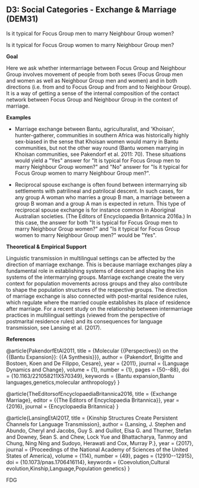 
## D3: Social Categories - Exchange & Marriage (DEM31)

Is it typical for Focus Group men to marry Neighbour Group women?

Is it typical for Focus Group women to marry Neighbour Group men?



**Goal**

Here we ask whether intermarriage between Focus Group and Neighbour Group involves movement of people from both sexes (Focus Group men and women as well as Neighbour Group men and women) and in both directions (i.e. from and to Focus Group and from and to Neighbour Group). It is a way of getting a sense of the internal composition of the contact network between Focus Group and Neighbour Group in the context of marriage.



**Examples**

- Marriage exchange between Bantu, agriculturalist, and 'Khoisan', hunter-gatherer, communities in southern Africa was historically highly sex-biased in the sense that Khoisan women would marry in Bantu communities, but not the other way round (Bantu women marrying in Khoisan communities, see Pakendorf et al. 2011: 70). These situations would yield a "Yes" answer for "It is typical for Focus Group men to marry Neighbour Group women?" and "No" answer for "Is it typical for Focus Group women to marry Neighbour Group men?".


- Reciprocal spouse exchange is often found between intermarrying sib settlements with patrilineal and patrilocal descent. In such cases, for any group A woman who marries a group B man, a marriage between a group B woman and a group A man is expected in return. This type of reciprocal spouse exchange is for instance common in Aboriginal Australian societies. (The Editors of Encyclopaedia Britannica 2016a.) In this case, the answer for both "It is typical for Focus Group men to marry Neighbour Group women?" and "Is it typical for Focus Group women to marry Neighbour Group men?" would be "Yes".




**Theoretical & Empirical Support**

Linguistic transmission in multilingual settings can be affected by the direction of marriage exchange. This is because marriage exchanges play a fundamental role in establishing systems of descent and shaping the kin systems of the intermarrying groups. Marriage exchange create the very context for population movements across groups and they also contribute to shape the population structures of the respective groups. The direction of marriage exchange is also connected with post-marital residence rules, which regulate where the married couple establishes its place of residence after marriage. For a recent study on the relationship between intermarriage practices in multilingual settings (viewed from the perspective of postmarital residence rules) and its consequences for language transmission, see Lansing et al. (2017).  


**References**

@article{PakendorfEtAl2011,
  title = {Molecular {{Perspectives}} on the {{Bantu Expansion}}: {{A Synthesis}}},
  author = {Pakendorf, Brigitte and Bostoen, Koen and De Filippo, Cesare},
  year = {2011},
  journal = {Language Dynamics and Change},
  volume = {1},
  number = {1},
  pages = {50--88},
  doi = {10.1163/221058211X570349},
  keywords = {Bantu expansion,Bantu languages,genetics,molecular anthropology}
}

@article{TheEditorsofEncyclopaediaBritannica2016,
  title = {Exchange Marriage},
  editor = {{The Editors of Encyclopaedia Britannica}},
  year = {2016},
  journal = {Encyclopaedia Britannica}
}

@article{LansingEtAl2017,
  title = {Kinship Structures Create Persistent Channels for Language Transmission},
  author = {Lansing, J. Stephen and Abundo, Cheryl and Jacobs, Guy S. and Guillot, Elsa G. and Thurner, Stefan and Downey, Sean S. and Chew, Lock Yue and Bhattacharya, Tanmoy and Chung, Ning Ning and Sudoyo, Herawati and Cox, Murray P.},
  year = {2017},
  journal = {Proceedings of the National Academy of Sciences of the United States of America},
  volume = {114},
  number = {49},
  pages = {12910--12915},
  doi = {10.1073/pnas.1706416114},
  keywords = {Coevolution,Cultural evolution,Kinship,Language,Population genetics}
}


FDG
